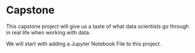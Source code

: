 # Capstone
This capstone project will give us a taste of what data scientists go through in real life when working with data.

We will start with adding a Jupyter Notebook File to this project.
